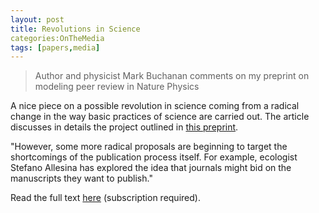 ```yaml
---
layout: post
title: Revolutions in Science
categories:OnTheMedia
tags: [papers,media]
---
```


> Author and physicist Mark Buchanan comments on my preprint on modeling peer review in Nature Physics

A nice piece on a possible revolution in science coming from a radical change in the way basic practices of science are carried out. The article discusses in details the project outlined in [this preprint](http://arxiv.org/abs/0911.0344).

"However, some more radical proposals are beginning to target the shortcomings of the publication process itself. For example, ecologist Stefano Allesina has explored the idea that journals might bid on the manuscripts they want to publish."

Read the full text [here](http://www.nature.com/nphys/journal/v6/n1/full/nphys1487.html) (subscription required).

